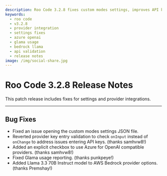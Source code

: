 ```yaml
---
description: Roo Code 3.2.8 fixes custom modes settings, improves API key entry validation, adds Azure checkbox for OpenAI, and updates Bedrock models.
keywords:
  - roo code
  - v3.2.8
  - provider integration
  - settings fixes
  - azure openai
  - glama usage
  - bedrock llama
  - api validation
  - release notes
image: /img/social-share.jpg
---
```


# Roo Code 3.2.8 Release Notes

This patch release includes fixes for settings and provider integrations.

---

## Bug Fixes

*   Fixed an issue opening the custom modes settings JSON file.
*   Reverted provider key entry validation to check `onInput` instead of `onChange` to address issues entering API keys. (thanks samhvw8!)
*   Added an explicit checkbox to use Azure for OpenAI compatible providers. (thanks samhvw8!)
*   Fixed Glama usage reporting. (thanks punkpeye!)
*   Added Llama 3.3 70B Instruct model to AWS Bedrock provider options. (thanks Premshay!)